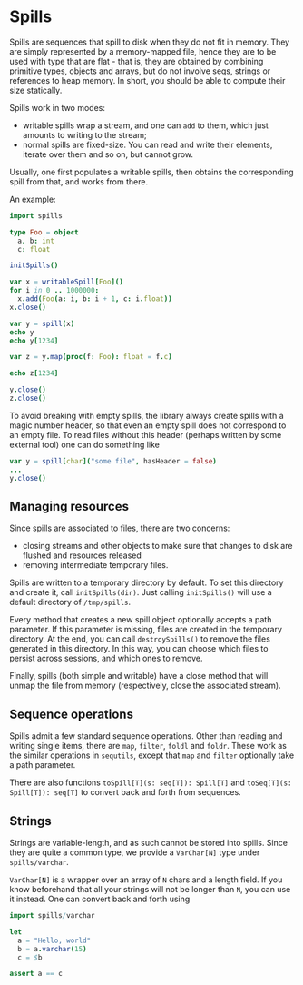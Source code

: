 # Spills

Spills are sequences that spill to disk when they do not fit in memory. They
are simply represented by a memory-mapped file, hence they are to be used with
type that are flat - that is, they are obtained by combining primitive types,
objects and arrays, but do not involve seqs, strings or references to heap
memory. In short, you should be able to compute their size statically.

Spills work in two modes:

* writable spills wrap a stream, and one can `add` to them, which just amounts
  to writing to the stream;
* normal spills are fixed-size. You can read and write their elements, iterate
  over them and so on, but cannot grow.

Usually, one first populates a writable spills, then obtains the corresponding
spill from that, and works from there.

An example:

```nim
import spills

type Foo = object
  a, b: int
  c: float

initSpills()

var x = writableSpill[Foo]()
for i in 0 .. 1000000:
  x.add(Foo(a: i, b: i + 1, c: i.float))
x.close()

var y = spill(x)
echo y
echo y[1234]

var z = y.map(proc(f: Foo): float = f.c)

echo z[1234]

y.close()
z.close()
```

To avoid breaking with empty spills, the library always create spills with a
magic number header, so that even an empty spill does not correspond to an
empty file. To read files without this header (perhaps written by some external
tool) one can do something like

```nim
var y = spill[char]("some file", hasHeader = false)
...
y.close()
```

## Managing resources

Since spills are associated to files, there are two concerns:

* closing streams and other objects to make sure that changes to disk are
  flushed and resources released
* removing intermediate temporary files.

Spills are written to a temporary directory by default. To set this directory
and create it, call `initSpills(dir)`. Just calling `initSpills()` will use a
default directory of `/tmp/spills`.

Every method that creates a new spill object optionally accepts a path parameter.
If this parameter is missing, files are created in the temporary directory.
At the end, you can call `destroySpills()` to remove the files generated in this
directory. In this way, you can choose which files to persist across sessions,
and which ones to remove.

Finally, spills (both simple and writable) have a close method that will unmap
the file from memory (respectively, close the associated stream).

## Sequence operations

Spills admit a few standard sequence operations. Other than reading and writing
single items, there are `map`, `filter`, `foldl` and `foldr`. These work as the
similar operations in `sequtils`, except that `map` and `filter` optionally
take a path parameter.

There are also functions `toSpill[T](s: seq[T]): Spill[T]` and
`toSeq[T](s: Spill[T]): seq[T]` to convert back and forth from sequences.

## Strings

Strings are variable-length, and as such cannot be stored into spills. Since
they are quite a common type, we provide a `VarChar[N]` type under `spills/varchar`.

`VarChar[N]` is a wrapper over an array of `N` chars and a length field. If you
know beforehand that all your strings will not be longer than `N`, you can use
it instead. One can convert back and forth using

```nim
import spills/varchar

let
  a = "Hello, world"
  b = a.varchar(15)
  c = $b

assert a == c
```